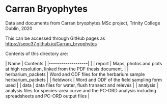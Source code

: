 # Carran Bryophytes
Data and documents from Carran bryophytes MSc project, Trinity College Dublin, 2020

This can be accessed through GitHub pages as
https://seoc37.github.io/Carran_bryophytes


Contents of this directory are:

| Name | Contents |
|-------------------| |
| report | Maps, photos and plots at high resolution, linked from the PDF thesis document. |
| herbarium_packets | Word and ODF files for the herbarium sample herbarium_packets |
| fieldwork | Word and ODF of the field sampling form used |
| data | data files for water, flush transect and relevés |
| analysis | analysis files for species-area curve and the PC-ORD analysis including spreadsheets and PC-ORD output files |


                    



